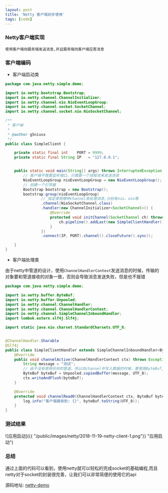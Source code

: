 ```yaml
---
layout: post
title: 'Netty 客户端初步使用'
tags: [code]
---
```


### Netty客户端实现
`使用客户端向服务端发送消息,并且服务端向客户端应答消息`

### 客户端编码

- 客户端启动类

```java
package com.java.netty.simple.demo;

import io.netty.bootstrap.Bootstrap;
import io.netty.channel.ChannelInitializer;
import io.netty.channel.nio.NioEventLoopGroup;
import io.netty.channel.socket.SocketChannel;
import io.netty.channel.socket.nio.NioSocketChannel;

/**
 * 客户端
 *
 * @author g5niusx
 */
public class SimpleClient {

    private static final int    PORT = 9999;
    private static final String IP   = "127.0.0.1";


    public static void main(String[] args) throws InterruptedException {
        // 客户端不需要监听端口，只需要一个线程池来发送消息
        NioEventLoopGroup nioEventLoopGroup = new NioEventLoopGroup();
        // 创建一个引导器
        Bootstrap bootstrap = new Bootstrap();
        bootstrap.group(nioEventLoopGroup)
                // 指定使用哪种channel来处理消息,分别有nio，oio等
                .channel(NioSocketChannel.class)
                .handler(new ChannelInitializer<SocketChannel>() {
                    @Override
                    protected void initChannel(SocketChannel ch) throws Exception {
                        ch.pipeline().addLast(new SimpleClientHandler());
                    }
                })
                .connect(IP, PORT).channel().closeFuture().sync();

    }
}

```

- 客户端处理类

由于netty中管道的设计，使用`ChannelHandlerContext`发送消息的时候，传输的对象要和管道接收的对象一致，否则会导致消息发送失败，但是也不报错

```java
package com.java.netty.simple.demo;

import io.netty.buffer.ByteBuf;
import io.netty.buffer.Unpooled;
import io.netty.channel.ChannelHandler;
import io.netty.channel.ChannelHandlerContext;
import io.netty.channel.SimpleChannelInboundHandler;
import lombok.extern.slf4j.Slf4j;

import static java.nio.charset.StandardCharsets.UTF_8;


@ChannelHandler.Sharable
@Slf4j
public class SimpleClientHandler extends SimpleChannelInboundHandler<ByteBuf> {
    @Override
    public void channelActive(ChannelHandlerContext ctx) throws Exception {
        String message = "测试";
        // 由于没有使用任何的管道，所以向channel中写入数据的时候，要使用ByteBuf,否则会造成消息无法发送
        ByteBuf byteBuf = Unpooled.copiedBuffer(message, UTF_8);
        ctx.writeAndFlush(byteBuf);
    }

    @Override
    protected void channelRead0(ChannelHandlerContext ctx, ByteBuf byteBuf) throws Exception {
        log.info("客户端接收到: {}", byteBuf.toString(UTF_8));
    }
}

```

### 测试结果
![应用启动]({{ "/public/images/netty/2018-11-19-netty-client-1.png"}} "应用启动")

### 总结
通过上面的代码可以看到，使用netty就可以轻松的完成socket的基础编程,而且netty对于socket的封装很完善，让我们可以非常简便的使用它的api


源码地址: [netty-demo](https://github.com/g5niusx/netty-demo/tree/master/src/main/java/com/java/netty/simple/demo)


